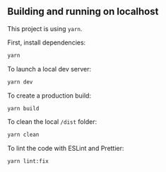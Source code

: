 
## Building and running on localhost

This project is using `yarn`.

First, install dependencies:

```sh
yarn
```

To launch a local dev server:

```sh
yarn dev
```

To create a production build:

```sh
yarn build
```

To clean the local `/dist` folder:

```sh
yarn clean
```

To lint the code with ESLint and Prettier:

```sh
yarn lint:fix
```
